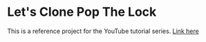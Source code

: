 # Let's Clone Pop The Lock

This is a reference project for the YouTube tutorial series.
[Link here](https://www.youtube.com/c/IndieNuggets/playlists)

